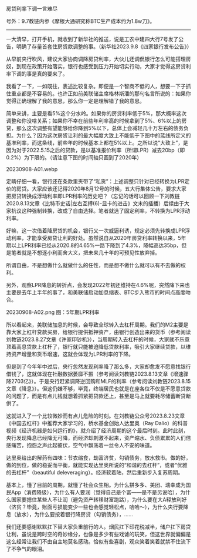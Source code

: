 
房贷利率下调一言难尽

号外：9.7教链内参《摩根大通研究称BTC生产成本约为1.8w刀》。

---

一大清早，打开手机，就收到了新华社的推送，说是工农中建四大行7号发了公告，明确了存量首套住房贷款调整的事。（新华社2023.9.8《四家银行发布公告》）

从早前央行吹风，建议大家协商调降房贷利率，大伙儿还调侃银行怎么可能搭理房奴，到现在政策开始落实，银行也感受到压力开始切实行动，大家才觉得这房贷利率下调的事是真的要来了。

我看了一下，一如既往，表述比较复杂。即便是一个智商不低的人，想要一下子抓住重点都是不容易的。也许正如前美联储主席格林斯潘的那句名言所说的：如果你觉得正确理解了我的意思，那么你一定是理解错了我的意思。

简单来讲，主要是看5%这个分水岭。如果你的房贷利率低于5%，那大概率这次调整和你没啥关系；如果你不幸在前些年利率高的时候拿到了5%、6%以上的房贷，那么这次调整有望能够给你降到5%以下，总体上会减轻几十万左右的债务负担。为什么？因为这次房贷让利的最大幅度大致上不能低于下图中的蓝线所定义的基准利率，而这条线，前些年的时候基本上都在5%以上。之所以说“大致上”，是因为对于2022.5.15之后的贷款，是以基准报价利率（所谓LPR）减去20bp（即0.2%）为下限的。（请注意下图的时间轴只画到了2020年）

20230908-A01.webp

定睛仔细一看，银行还在条款里夹带了“私货”：上述调整只针对已经转换为LPR定价的房贷。大家应该还记得2020年8月12号的时候，五大行集体公告，要求大家把房贷转换成浮动利率即LPR利率的历史吧？（忘记的话可以回顾一下刘教链2020.8.13文章《比特币史话|左右互搏(6)-显卡的进击》文末的插播）后续由于大家抗议这种强制转换，改成了自由选择。笔者就选了固定利率，不转换为LPR浮动利率。

好嘛，这一次借着降房贷的机会，银行又一次威逼利诱，规定必须先转换成LPR浮动利率，才能享受房贷让利的好处。虽然说自从2020年房贷利率转换以来，5年期以上LPR利率已经从2020.8的4.65%一路下降到了4.3%，降幅高达35bp，但是笔者就是不想逐小利而舍大义，把未来几十年的可预见性放弃掉。

所谓自由，不是想做什么就做什么的任性，而是想不做什么就可以有不去做的权利。

另外，观察LPR降息的转折点，会发现2022年初还维持在4.6%呢，突然降下来也主要是去年上半年的事了，和美联储启动加息缩表、BTC步入熊市的时间点高度吻合。

20230908-A02.png
图：5年期LPR利率

所以看起来，美联储加息的时候，会导致全球转入去杠杆周期。我们的M2主要是靠大家上杠杆贷款买房，给银行提供抵押资产，由银行创造出来的货币（参考阅读刘教链2023.8.27文章《许家印钞机》），当周期转入去杠杆的时候，大家就不乐意顶着高息贷款上杠杆了，银行就只能被迫降低贷款利率，吸引大家继续贷款，以维持资产增量和货币增速，这就会体现为LPR利率的下降。

但是到了今年年中过后，央行忽然发现利率降了那么多，大家却愈发不愿意找银行借钱了，这就体现在社融数据萎靡不振（参考阅读刘教链2023.8.13文章《增速骤降2703亿》）。于是央行赶紧调降逆回购和MLF的利率（参考阅读刘教链2023.8.15文章《降息》）。但这仍嫌不够，毕竟，终端居民也就是在座各位不仅是不愿意贷款的问题了，而是有点儿钱就想着抓紧把贷款还上，甚至是马上就要耗尽储蓄断贷断供了。

这就进入了一个比较微妙而有点儿危险的时刻。在刘教链公众号2023.8.23文章《中国去杠杆》中推荐大家学习的，桥水基金创始人达里奥（Ray Dalio）的科普视频《经济机器是如何运行的》，就介绍了经济周期的这个最后时刻。此时此刻，央行发现降息已经降无可降，而经济却刺激不起来，资产缩水、负债累累的人们倍感痛苦，抱怨之声此起彼伏，空气中飘荡着一丝令人不安的味道。

达里奥给出的解药有四味：节衣缩食，劫富济贫，勾销债务，放水救市。做的好，做的到位，做的稳妥而平衡，就能实现达里奥所说的“和谐的去杠杆”，或者“优雅的去杠杆”（beautiful deleveraging）。经济软着陆，然后重新步入复苏周期。

基本上，懂了目前的周期，就懂了社会众生相。为什么拼多多、美团、瑞幸成为国民App（消费降级），为什么有人要润（觉得自己是个富——是不是另说哈），为什么国家要摁住某些人不让润（避免资产转移财富跑路），为什么要在大A释放利好（济贫？毕竟，账面亏损能变少一些也会感觉轻松点，哈哈～），为什么央行要降息（放水），为什么要按着银行降房贷（勾销债务），……

我们还要感谢默默扛下替大家负重前行的人。烟民扛下印花税减半，储户扛下房贷让利，虽说是跨时空的奇妙缘分，也像是多少有些戏谑的玩笑，但这世界就偏偏是这么经常让我们不由自主地莫名感动。恰似有些喜剧，观众笑着笑着就禁不住流下了不争气的眼泪。

